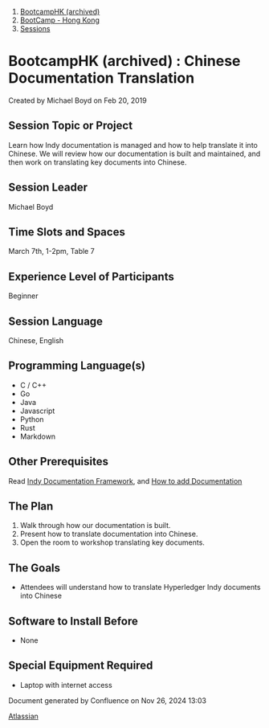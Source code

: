 1. [BootcampHK (archived)](index.html)
2. [BootCamp - Hong Kong](BootCamp---Hong-Kong_23102870.html)
3. [Sessions](Sessions_23102905.html)

# BootcampHK (archived) : Chinese Documentation Translation

Created by Michael Boyd on Feb 20, 2019

## Session Topic or Project

Learn how Indy documentation is managed and how to help translate it into Chinese. We will review how our documentation is built and maintained, and then work on translating key documents into Chinese.

## Session Leader

Michael Boyd

## Time Slots and Spaces

March 7th, 1-2pm, Table 7

## Experience Level of Participants

Beginner

## Session Language

Chinese, English

## Programming Language(s)

- C / C++
- Go
- Java
- Javascript
- Python
- Rust
- Markdown

## Other Prerequisites

Read [I](/wiki/pages/createpage.action?spaceKey=BOOTHK&title=Indy%20Docs%20Framework%20HIPE&linkCreation=true&fromPageId=23103124)[ndy Documentation Framework](https://hyperledger-indy.readthedocs.io/projects/hipe/en/latest/text/0025-indy-docs-framework/README.html), and [How to add Documentation](https://hyperledger-indy.readthedocs.io/en/latest/docs.html)

## The Plan

1. Walk through how our documentation is built.
2. Present how to translate documentation into Chinese.
3. Open the room to workshop translating key documents.

## The Goals

- Attendees will understand how to translate Hyperledger Indy documents into Chinese

## Software to Install Before

- None

## Special Equipment Required

- Laptop with internet access

Document generated by Confluence on Nov 26, 2024 13:03

[Atlassian](http://www.atlassian.com/)
